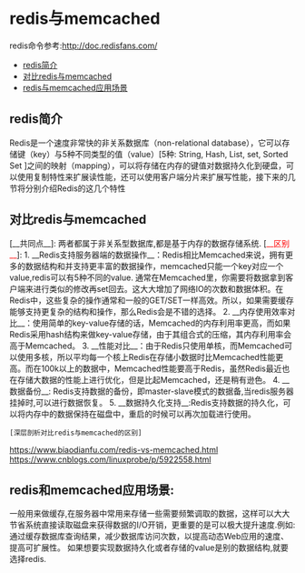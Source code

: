 # redis与memcached  
redis命令参考:http://doc.redisfans.com/  
- [redis简介](#1)  
- [对比redis与memcached](#2)
- [redis与memcached应用场景](#3)

<h2 id="1">redis简介</h2>
Redis是一个速度非常快的非关系数据库（non-relational database），它可以存储键（key）与5种不同类型的值（value）[5种: String, Hash, List, set, Sorted Set ]之间的映射（mapping），可以将存储在内存的键值对数据持久化到硬盘，可以使用复制特性来扩展读性能，还可以使用客户端分片来扩展写性能，接下来的几节将分别介绍Redis的这几个特性
<h2> 对比redis与memcached </h2>
[__共同点__]:  
两者都属于非关系型数据库,都是基于内存的数据存储系统.  
[<font color=red>__区别__</font>]:
1. __Redis支持服务器端的数据操作__：Redis相比Memcached来说，拥有更多的数据结构和并支持更丰富的数据操作，memcached只能一个key对应一个value,redis可以有5种不同的value.
通常在Memcached里，你需要将数据拿到客户端来进行类似的修改再set回去。这大大增加了网络IO的次数和数据体积。在Redis中，这些复杂的操作通常和一般的GET/SET一样高效。所以，如果需要缓存能够支持更复杂的结构和操作，那么Redis会是不错的选择。  
2. __内存使用效率对比__：使用简单的key-value存储的话，Memcached的内存利用率更高，而如果Redis采用hash结构来做key-value存储，由于其组合式的压缩，其内存利用率会高于Memcached。  
3. __性能对比__：由于Redis只使用单核，而Memcached可以使用多核，所以平均每一个核上Redis在存储小数据时比Memcached性能更高。而在100k以上的数据中，Memcached性能要高于Redis，虽然Redis最近也在存储大数据的性能上进行优化，但是比起Memcached，还是稍有逊色。  
4. __数据备份__:
Redis支持数据的备份，即master-slave模式的数据备,当redis服务器挂掉时,可以进行数据恢复。  
5. __数据持久化支持__:Redis支持数据的持久化，可以将内存中的数据保持在磁盘中，重启的时候可以再次加载进行使用。  

	[深层剖析对比redis与memcached的区别]
https://www.biaodianfu.com/redis-vs-memcached.html  
https://www.cnblogs.com/linuxprobe/p/5922558.html  

<h2 id="3">redis和memcached应用场景:</h2> 
一般用来做缓存,在服务器中常用来存储一些需要频繁调取的数据，这样可以大大节省系统直接读取磁盘来获得数据的I/O开销，更重要的是可以极大提升速度.例如:通过缓存数据库查询结果，减少数据库访问次数，以提高动态Web应用的速度、提高可扩展性。  
如果想要实现数据持久化或者存储的value是别的数据结构,就要选择redis.  
